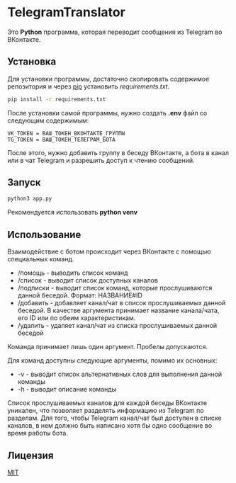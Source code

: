 # TelegramTranslator

Это **Python** программа, которая переводит сообщения из Telegram во ВКонтакте.

## Установка

Для установки программы, достаточно скопировать содержимое репозитория и через [pip](https://pip.pypa.io/en/stable/) установить *requirements.txt*.

```bash
pip install -r requirements.txt
```
После установки самой программы, нужно создать **.env** файл со следующим содержимым:
```
VK_TOKEN = ВАШ_ТОКЕН_ВКОНТАКТЕ_ГРУППЫ
TG_TOKEN = ВАШ_ТОКЕН_ТЕЛЕГРАМ_БОТА
```
После этого, нужно добавить группу в беседу ВКонтакте, а бота в канал или в чат Telegram и разрешить доступ к чтению сообщений.

## Запуск

```python
python3 app.py
```

Рекомендуется использовать **python venv**

## Использование
Взаимодействие с ботом происходит через ВКонтакте с помощью специальных команд.
- /помощь - выводить список команд
- /список - выводит список доступных каналов
- /подписки - выводит список команд, которые прослушиваются данной беседой. Формат: НАЗВАНИЕ#ID
- /добавить - добавляет канал/чат в список прослушиваемых данной беседой. В качестве аргумента принимает название канала/чата, его ID или по обеим характеристикам.
- /удалить - удаляет канал/чат из списка прослушиваемых данной беседой

Команда принимает лишь один аргумент. Пробелы допускаются.

Для команд доступны следующие аргументы, помимо их основных:
- -v - выводит список альтернативных слов для выполнения данной команды
- -h - выводит описание команды

Список прослушиваемых каналов для каждой беседы ВКонтакте уникален, что позволяет разделять информацию из Telegram по разделам.
Для того, чтобы Telegram канал/чат был доступен в списке каналов, в нем должно быть написано хотя бы одно сообщение во время работы бота.

## Лицензия
[MIT](https://choosealicense.com/licenses/mit/)
